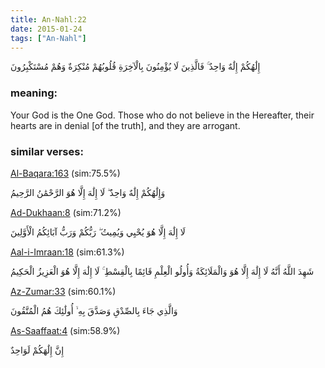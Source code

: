 ```yaml
---
title: An-Nahl:22
date: 2015-01-24
tags: ["An-Nahl"]
---
```

إِلَٰهُكُمْ إِلَٰهٌ وَاحِدٌ ۚ فَالَّذِينَ لَا يُؤْمِنُونَ بِالْآخِرَةِ قُلُوبُهُمْ مُنْكِرَةٌ وَهُمْ مُسْتَكْبِرُونَ
### meaning: 
Your God is the One God. Those who do not believe in the Hereafter, their hearts are in denial [of the truth], and they are arrogant.
### similar verses: 

[Al-Baqara:163](/2/163) (sim:75.5%)

وَإِلَٰهُكُمْ إِلَٰهٌ وَاحِدٌ ۖ لَا إِلَٰهَ إِلَّا هُوَ الرَّحْمَٰنُ الرَّحِيمُ

[Ad-Dukhaan:8](/44/8) (sim:71.2%)

لَا إِلَٰهَ إِلَّا هُوَ يُحْيِي وَيُمِيتُ ۖ رَبُّكُمْ وَرَبُّ آبَائِكُمُ الْأَوَّلِينَ

[Aal-i-Imraan:18](/3/18) (sim:61.3%)

شَهِدَ اللَّهُ أَنَّهُ لَا إِلَٰهَ إِلَّا هُوَ وَالْمَلَائِكَةُ وَأُولُو الْعِلْمِ قَائِمًا بِالْقِسْطِ ۚ لَا إِلَٰهَ إِلَّا هُوَ الْعَزِيزُ الْحَكِيمُ

[Az-Zumar:33](/39/33) (sim:60.1%)

وَالَّذِي جَاءَ بِالصِّدْقِ وَصَدَّقَ بِهِ ۙ أُولَٰئِكَ هُمُ الْمُتَّقُونَ

[As-Saaffaat:4](/37/4) (sim:58.9%)

إِنَّ إِلَٰهَكُمْ لَوَاحِدٌ

